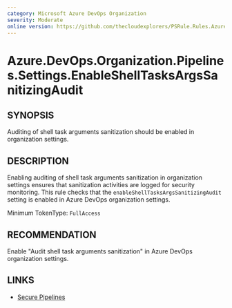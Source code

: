 ```yaml
---
category: Microsoft Azure DevOps Organization  
severity: Moderate  
online version: https://github.com/thecloudexplorers/PSRule.Rules.AzureDevOps/tree/main/src/PSRule.Rules.AzureDevOps/en/Azure.DevOps.Organization.Pipelines.Settings.EnableShellTasksArgsSanitizingAudit.md  
---
```


# Azure.DevOps.Organization.Pipelines.Settings.EnableShellTasksArgsSanitizingAudit

## SYNOPSIS

Auditing of shell task arguments sanitization should be enabled in organization settings.

## DESCRIPTION

Enabling auditing of shell task arguments sanitization in organization settings ensures that sanitization activities are logged for security monitoring. This rule checks that the `enableShellTasksArgsSanitizingAudit` setting is enabled in Azure DevOps organization settings.

Minimum TokenType: `FullAccess`

## RECOMMENDATION

Enable "Audit shell task arguments sanitization" in Azure DevOps organization settings.

## LINKS

- [Secure Pipelines](https://learn.microsoft.com/en-us/azure/devops/pipelines/security/secure-pipelines)
